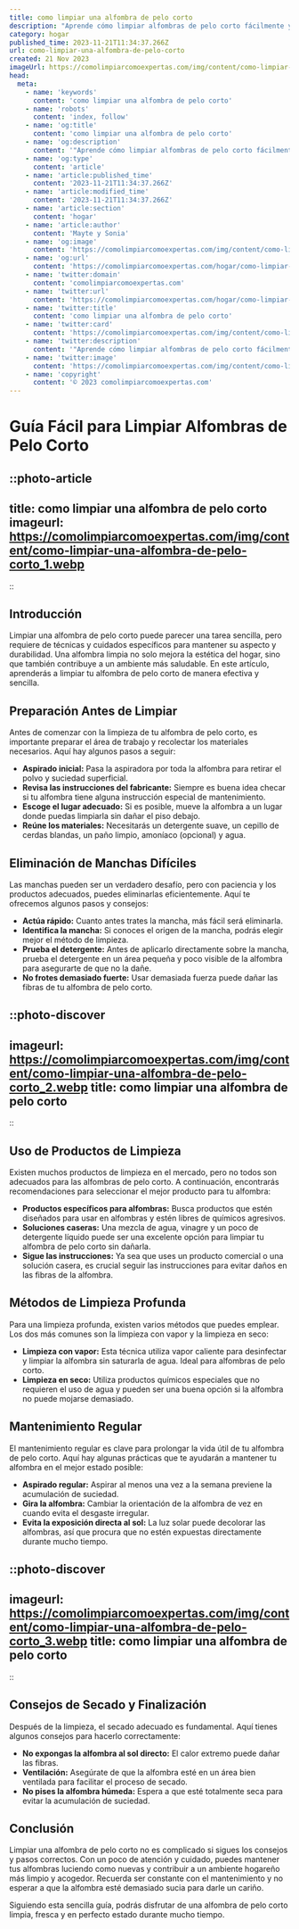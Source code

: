 ```yaml
---
title: como limpiar una alfombra de pelo corto
description: "Aprende cómo limpiar alfombras de pelo corto fácilmente y mantenerlas impecables con técnicas y consejos efectivos para un hogar fresco y acogedor."
category: hogar
published_time: 2023-11-21T11:34:37.266Z
url: como-limpiar-una-alfombra-de-pelo-corto
created: 21 Nov 2023
imageUrl: https://comolimpiarcomoexpertas.com/img/content/como-limpiar-una-alfombra-de-pelo-corto_1.webp
head:
  meta:
    - name: 'keywords'
      content: 'como limpiar una alfombra de pelo corto'
    - name: 'robots'
      content: 'index, follow'
    - name: 'og:title'
      content: 'como limpiar una alfombra de pelo corto'
    - name: 'og:description'
      content: '"Aprende cómo limpiar alfombras de pelo corto fácilmente y mantenerlas impecables con técnicas y consejos efectivos para un hogar fresco y acogedor."'
    - name: 'og:type'
      content: 'article'
    - name: 'article:published_time'
      content: '2023-11-21T11:34:37.266Z'
    - name: 'article:modified_time'
      content: '2023-11-21T11:34:37.266Z'
    - name: 'article:section'
      content: 'hogar'
    - name: 'article:author'
      content: 'Mayte y Sonia'
    - name: 'og:image'
      content: 'https://comolimpiarcomoexpertas.com/img/content/como-limpiar-una-alfombra-de-pelo-corto_3.webp'
    - name: 'og:url'
      content: 'https://comolimpiarcomoexpertas.com/hogar/como-limpiar-una-alfombra-de-pelo-corto'
    - name: 'twitter:domain'
      content: 'comolimpiarcomoexpertas.com'
    - name: 'twitter:url'
      content: 'https://comolimpiarcomoexpertas.com/hogar/como-limpiar-una-alfombra-de-pelo-corto'
    - name: 'twitter:title'
      content: 'como limpiar una alfombra de pelo corto'
    - name: 'twitter:card'
      content: 'https://comolimpiarcomoexpertas.com/img/content/como-limpiar-una-alfombra-de-pelo-corto_3.webp'
    - name: 'twitter:description'
      content: '"Aprende cómo limpiar alfombras de pelo corto fácilmente y mantenerlas impecables con técnicas y consejos efectivos para un hogar fresco y acogedor."'
    - name: 'twitter:image'
      content: 'https://comolimpiarcomoexpertas.com/img/content/como-limpiar-una-alfombra-de-pelo-corto_3.webp'
    - name: 'copyright'
      content: '© 2023 comolimpiarcomoexpertas.com'
---
```

# Guía Fácil para Limpiar Alfombras de Pelo Corto

::photo-article
---
title: como limpiar una alfombra de pelo corto
imageurl: https://comolimpiarcomoexpertas.com/img/content/como-limpiar-una-alfombra-de-pelo-corto_1.webp
---
::

## Introducción

Limpiar una alfombra de pelo corto puede parecer una tarea sencilla, pero requiere de técnicas y cuidados específicos para mantener su aspecto y durabilidad. Una alfombra limpia no solo mejora la estética del hogar, sino que también contribuye a un ambiente más saludable. En este artículo, aprenderás a limpiar tu alfombra de pelo corto de manera efectiva y sencilla.

## Preparación Antes de Limpiar

Antes de comenzar con la limpieza de tu alfombra de pelo corto, es importante preparar el área de trabajo y recolectar los materiales necesarios. Aquí hay algunos pasos a seguir:

- **Aspirado inicial:** Pasa la aspiradora por toda la alfombra para retirar el polvo y suciedad superficial.
- **Revisa las instrucciones del fabricante:** Siempre es buena idea checar si tu alfombra tiene alguna instrucción especial de mantenimiento.
- **Escoge el lugar adecuado:** Si es posible, mueve la alfombra a un lugar donde puedas limpiarla sin dañar el piso debajo.
- **Reúne los materiales:** Necesitarás un detergente suave, un cepillo de cerdas blandas, un paño limpio, amoníaco (opcional) y agua.

## Eliminación de Manchas Difíciles

Las manchas pueden ser un verdadero desafío, pero con paciencia y los productos adecuados, puedes eliminarlas eficientemente. Aquí te ofrecemos algunos pasos y consejos:

- **Actúa rápido:** Cuanto antes trates la mancha, más fácil será eliminarla.
- **Identifica la mancha:** Si conoces el origen de la mancha, podrás elegir mejor el método de limpieza.
- **Prueba el detergente:** Antes de aplicarlo directamente sobre la mancha, prueba el detergente en un área pequeña y poco visible de la alfombra para asegurarte de que no la dañe.
- **No frotes demasiado fuerte:** Usar demasiada fuerza puede dañar las fibras de tu alfombra de pelo corto.


::photo-discover
---
imageurl: https://comolimpiarcomoexpertas.com/img/content/como-limpiar-una-alfombra-de-pelo-corto_2.webp
title: como limpiar una alfombra de pelo corto
---
::

## Uso de Productos de Limpieza

Existen muchos productos de limpieza en el mercado, pero no todos son adecuados para las alfombras de pelo corto. A continuación, encontrarás recomendaciones para seleccionar el mejor producto para tu alfombra:

- **Productos específicos para alfombras:** Busca productos que estén diseñados para usar en alfombras y estén libres de químicos agresivos.
- **Soluciones caseras:** Una mezcla de agua, vinagre y un poco de detergente líquido puede ser una excelente opción para limpiar tu alfombra de pelo corto sin dañarla.
- **Sigue las instrucciones:** Ya sea que uses un producto comercial o una solución casera, es crucial seguir las instrucciones para evitar daños en las fibras de la alfombra.

## Métodos de Limpieza Profunda

Para una limpieza profunda, existen varios métodos que puedes emplear. Los dos más comunes son la limpieza con vapor y la limpieza en seco:

- **Limpieza con vapor:** Esta técnica utiliza vapor caliente para desinfectar y limpiar la alfombra sin saturarla de agua. Ideal para alfombras de pelo corto.
- **Limpieza en seco:** Utiliza productos químicos especiales que no requieren el uso de agua y pueden ser una buena opción si la alfombra no puede mojarse demasiado.

## Mantenimiento Regular

El mantenimiento regular es clave para prolongar la vida útil de tu alfombra de pelo corto. Aquí hay algunas prácticas que te ayudarán a mantener tu alfombra en el mejor estado posible:

- **Aspirado regular:** Aspirar al menos una vez a la semana previene la acumulación de suciedad.
- **Gira la alfombra:** Cambiar la orientación de la alfombra de vez en cuando evita el desgaste irregular.
- **Evita la exposición directa al sol:** La luz solar puede decolorar las alfombras, así que procura que no estén expuestas directamente durante mucho tiempo.


::photo-discover
---
imageurl: https://comolimpiarcomoexpertas.com/img/content/como-limpiar-una-alfombra-de-pelo-corto_3.webp
title: como limpiar una alfombra de pelo corto
---
::

## Consejos de Secado y Finalización

Después de la limpieza, el secado adecuado es fundamental. Aquí tienes algunos consejos para hacerlo correctamente:

- **No expongas la alfombra al sol directo:** El calor extremo puede dañar las fibras.
- **Ventilación:** Asegúrate de que la alfombra esté en un área bien ventilada para facilitar el proceso de secado.
- **No pises la alfombra húmeda:** Espera a que esté totalmente seca para evitar la acumulación de suciedad.

## Conclusión

Limpiar una alfombra de pelo corto no es complicado si sigues los consejos y pasos correctos. Con un poco de atención y cuidado, puedes mantener tus alfombras luciendo como nuevas y contribuir a un ambiente hogareño más limpio y acogedor. Recuerda ser constante con el mantenimiento y no esperar a que la alfombra esté demasiado sucia para darle un cariño.

Siguiendo esta sencilla guía, podrás disfrutar de una alfombra de pelo corto limpia, fresca y en perfecto estado durante mucho tiempo.